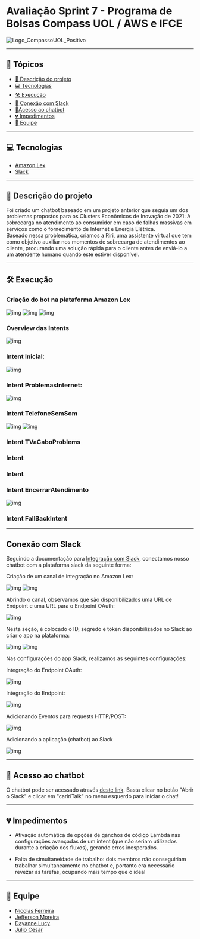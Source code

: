 # Avaliação Sprint 7 - Programa de Bolsas Compass UOL / AWS e IFCE

![Logo_CompassoUOL_Positivo](https://user-images.githubusercontent.com/94761781/212589731-3d9e9380-e9ea-4ea2-9f52-fc6595f8d3f0.png)


***

## 📌 Tópicos
- [📝 Descrição do projeto](#📝-descrição-do-projeto)
- [💻 Tecnologias](#💻-tecnologias)
- [🛠 Execução](#🛠-execução)
- [🤝 Conexão com Slack](#conexão-com-slack)
- [🤖Acesso ao chatbot](#🤖-acesso-ao-chatbot)
- [💔 Impedimentos](#💔-impedimentos)
- [👥 Equipe](#👥-equipe)
***

## 💻 Tecnologias

- [Amazon Lex](https://aws.amazon.com/pt/lex/)
- [Slack](https://slack.com/intl/pt-br)


***
## 📝 Descrição do projeto

Foi criado um chatbot baseado em um projeto anterior que seguia um dos problemas propostos para os Clusters Econômicos de Inovação de 2021: A sobrecarga no atendimento ao consumidor em caso de falhas massivas em serviços como o fornecimento de Internet e Energia Elétrica.
<br>
Baseado nessa problemática, criamos a Riri, uma assistente virtual que tem como objetivo auxiliar nos momentos de sobrecarga de atendimentos ao cliente, procurando uma solução rápida para o cliente antes de enviá-lo a um atendente humano quando este estiver disponível.
***

## 🛠 Execução
### Criação do bot na plataforma Amazon Lex
![img](https://imgur.com/2fUn6Kx.png)
![img](https://imgur.com/x6wOu7G.png)
![img](https://imgur.com/F4lbCQM.png)

### Overview das Intents
![img](https://imgur.com/DqCojs0.png)

### Intent Inicial:
![img](https://imgur.com/fRfHocP.png)

### Intent ProblemasInternet:
![img](https://i.imgur.com/6iOJDHn.png)

### Intent TelefoneSemSom
![img](https://i.imgur.com/jghyMYY.png)
![img](https://i.imgur.com/SKQqDFe.png)

### Intent TVaCaboProblems
<!-- ![img]() -->

### Intent
<!-- ![img]() -->

### Intent
<!-- ![img]() -->

### Intent EncerrarAtendimento
![img](https://i.imgur.com/KqYfZqj.png)

### Intent FallBackIntent
<!-- ![img]() -->
***
## Conexão com Slack

Seguindo a documentação para [Integração com Slack](https://docs.aws.amazon.com/pt_br/lex/latest/dg/slack-bot-association.html), conectamos nosso chatbot com a plataforma slack da seguinte forma:

Criação de um canal de integração no Amazon Lex:

![img](https://imgur.com/Dls4BdM.png)
![img](https://imgur.com/yQpsZsx.png)

Abrindo o canal, observamos que são disponibilizados uma URL de Endpoint e uma URL para o Endpoint OAuth:

![img](https://imgur.com/FVnz4Go.png)

Nesta seção, é colocado o ID, segredo e token disponibilizados no Slack ao criar o app na plataforma:

![img](https://imgur.com/Q3zNYU1.png)
![img](https://imgur.com/CpUbEKM.png)

Nas configurações do app Slack, realizamos as seguintes configurações:

Integração do Endpoint OAuth:

![img](https://imgur.com/f99wFex.png)

Integração do Endpoint:

![img](https://imgur.com/HCGgYN5.png)

Adicionando Eventos para requests HTTP/POST:

![img](https://imgur.com/LyNZRqz.png)

Adicionando a aplicação (chatbot) ao Slack

![img](https://imgur.com/z1dneqD.png)

***
## 🤖 Acesso ao chatbot
 O chatbot pode ser acessado através [deste link](https://cariritalk.slack.com/apps/A04S190DXCG-cariritalk2?tab=more_info). Basta clicar no botão "Abrir o Slack" e clicar em "caririTalk" no menu esquerdo para iniciar o chat!
***

## 💔 Impedimentos
- Ativação automática de opções de ganchos de código Lambda nas configurações avançadas de um intent (que não seriam utilizados  durante a criação dos fluxos), gerando erros inesperados.

- Falta de simultaneidade de trabalho: dois membros não conseguiriam trabalhar simultaneamente no chatbot e, portanto era necessário revezar as tarefas, ocupando mais tempo que o ideal

***

## 👥 Equipe

- [Nicolas Ferreira](https://github.com/Niccofs)
- [Jefferson Moreira](https://github.com/Jeef-Moreira)
- [Dayanne Lucy](https://github.com/dayannebugarim)
- [Julio Cesar](https://github.com/JC-Rodrigues)
